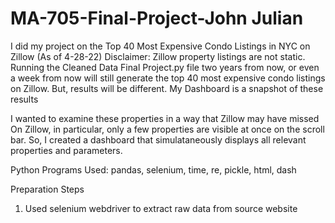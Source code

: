 # MA-705-Final-Project-John Julian

I did my project on the Top 40 Most Expensive Condo Listings in NYC on Zillow (As of 4-28-22)
Disclaimer: Zillow property listings are not static. Running the Cleaned Data Final Project.py file two years from now, or even a week from now will still generate the top 40 most expensive condo listings on Zillow. But, results will be different.
My Dashboard is a snapshot of these results

I wanted to examine these properties in a way that Zillow may have missed
On Zillow, in particular, only a few properties are visible at once on the scroll bar. So, I created a dashboard that simulataneously displays all relevant properties and parameters.

Python Programs Used: pandas, selenium, time, re, pickle, html, dash

Preparation Steps
1. Used selenium webdriver to extract raw data from source website 



